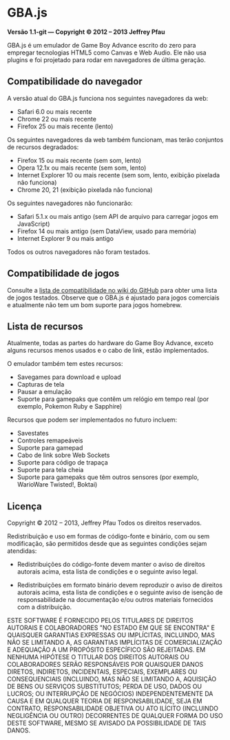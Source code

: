 GBA.js
======
**Versão 1.1-git — Copyright © 2012 – 2013 Jeffrey Pfau**

GBA.js é um emulador de Game Boy Advance escrito do zero para empregar tecnologias HTML5 como Canvas e Web Audio. Ele não usa plugins e foi projetado para rodar em navegadores de última geração.

## Compatibilidade do navegador
A versão atual do GBA.js funciona nos seguintes navegadores da web:

* Safari 6.0 ou mais recente
* Chrome 22 ou mais recente
* Firefox 25 ou mais recente (lento)

Os seguintes navegadores da web também funcionam, mas terão conjuntos de recursos degradados:

* Firefox 15 ou mais recente (sem som, lento)
* Opera 12.1x ou mais recente (sem som, lento)
* Internet Explorer 10 ou mais recente (sem som, lento, exibição pixelada não funciona)
* Chrome 20, 21 (exibição pixelada não funciona)

Os seguintes navegadores não funcionarão:

* Safari 5.1.x ou mais antigo (sem API de arquivo para carregar jogos em JavaScript)
* Firefox 14 ou mais antigo (sem DataView, usado para memória)
* Internet Explorer 9 ou mais antigo

Todos os outros navegadores não foram testados.

## Compatibilidade de jogos
Consulte a [lista de compatibilidade no wiki do GitHub](https://github.com/endrift/gbajs/wiki/Compatibility-List) para obter uma lista de jogos testados. Observe que o GBA.js é ajustado para jogos comerciais e atualmente não tem um bom suporte para jogos homebrew.

## Lista de recursos
Atualmente, todas as partes do hardware do Game Boy Advance, exceto alguns recursos menos usados ​​e o cabo de link, estão implementados.

O emulador também tem estes recursos:

* Savegames para download e upload
* Capturas de tela
* Pausar a emulação
* Suporte para gamepaks que contêm um relógio em tempo real (por exemplo, Pokemon Ruby e Sapphire)

Recursos que podem ser implementados no futuro incluem:

* Savestates
* Controles remapeáveis
* Suporte para gamepad
* Cabo de link sobre Web Sockets
* Suporte para código de trapaça
* Suporte para tela cheia
* Suporte para gamepaks que têm outros sensores (por exemplo, WarioWare Twisted!, Boktai)

## Licença
Copyright © 2012 – 2013, Jeffrey Pfau
Todos os direitos reservados.

Redistribuição e uso em formas de código-fonte e binário, com ou sem
modificação, são permitidos desde que as seguintes condições sejam atendidas:

* Redistribuições do código-fonte devem manter o aviso de direitos autorais acima, esta
lista de condições e o seguinte aviso legal.

* Redistribuições em formato binário devem reproduzir o aviso de direitos autorais acima,
esta lista de condições e o seguinte aviso de isenção de responsabilidade na documentação
e/ou outros materiais fornecidos com a distribuição.

ESTE SOFTWARE É FORNECIDO PELOS TITULARES DE DIREITOS AUTORAIS E COLABORADORES "NO ESTADO EM QUE SE ENCONTRA"
E QUAISQUER GARANTIAS EXPRESSAS OU IMPLÍCITAS, INCLUINDO, MAS NÃO SE LIMITANDO A,
AS GARANTIAS IMPLÍCITAS DE COMERCIALIZAÇÃO E ADEQUAÇÃO A UM PROPÓSITO ESPECÍFICO
SÃO REJEITADAS. EM NENHUMA HIPÓTESE O TITULAR DOS DIREITOS AUTORAIS OU COLABORADORES SERÃO
RESPONSÁVEIS POR QUAISQUER DANOS DIRETOS, INDIRETOS, INCIDENTAIS, ESPECIAIS, EXEMPLARES OU
CONSEQUENCIAIS (INCLUINDO, MAS NÃO SE LIMITANDO A, AQUISIÇÃO DE
BENS OU SERVIÇOS SUBSTITUTOS; PERDA DE USO, DADOS OU LUCROS; OU INTERRUPÇÃO
DE NEGÓCIOS) INDEPENDENTEMENTE DA CAUSA E EM QUALQUER TEORIA DE RESPONSABILIDADE, SEJA EM
CONTRATO, RESPONSABILIDADE OBJETIVA OU ATO ILÍCITO (INCLUINDO NEGLIGÊNCIA OU OUTRO)
DECORRENTES DE QUALQUER FORMA DO USO DESTE SOFTWARE, MESMO SE AVISADO DA
POSSIBILIDADE DE TAIS DANOS.
